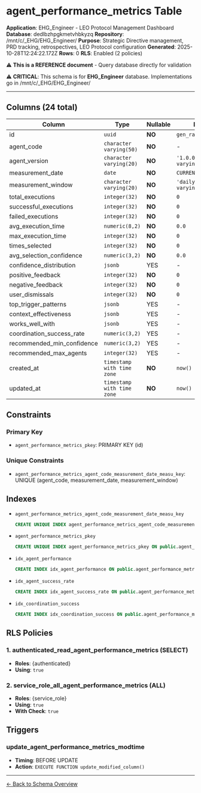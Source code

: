 # agent_performance_metrics Table

**Application**: EHG_Engineer - LEO Protocol Management Dashboard
**Database**: dedlbzhpgkmetvhbkyzq
**Repository**: /mnt/c/_EHG/EHG_Engineer/
**Purpose**: Strategic Directive management, PRD tracking, retrospectives, LEO Protocol configuration
**Generated**: 2025-10-28T12:24:22.172Z
**Rows**: 0
**RLS**: Enabled (2 policies)

⚠️ **This is a REFERENCE document** - Query database directly for validation

⚠️ **CRITICAL**: This schema is for **EHG_Engineer** database. Implementations go in /mnt/c/_EHG/EHG_Engineer/

---

## Columns (24 total)

| Column | Type | Nullable | Default | Description |
|--------|------|----------|---------|-------------|
| id | `uuid` | **NO** | `gen_random_uuid()` | - |
| agent_code | `character varying(50)` | **NO** | - | - |
| agent_version | `character varying(20)` | **NO** | `'1.0.0'::character varying` | - |
| measurement_date | `date` | **NO** | `CURRENT_DATE` | - |
| measurement_window | `character varying(20)` | **NO** | `'daily'::character varying` | - |
| total_executions | `integer(32)` | **NO** | `0` | - |
| successful_executions | `integer(32)` | **NO** | `0` | - |
| failed_executions | `integer(32)` | **NO** | `0` | - |
| avg_execution_time | `numeric(8,2)` | **NO** | `0.0` | - |
| max_execution_time | `integer(32)` | **NO** | `0` | - |
| times_selected | `integer(32)` | **NO** | `0` | - |
| avg_selection_confidence | `numeric(3,2)` | **NO** | `0.0` | - |
| confidence_distribution | `jsonb` | YES | - | - |
| positive_feedback | `integer(32)` | **NO** | `0` | - |
| negative_feedback | `integer(32)` | **NO** | `0` | - |
| user_dismissals | `integer(32)` | **NO** | `0` | - |
| top_trigger_patterns | `jsonb` | YES | - | - |
| context_effectiveness | `jsonb` | YES | - | - |
| works_well_with | `jsonb` | YES | - | - |
| coordination_success_rate | `numeric(3,2)` | YES | - | - |
| recommended_min_confidence | `numeric(3,2)` | YES | - | - |
| recommended_max_agents | `integer(32)` | YES | - | - |
| created_at | `timestamp with time zone` | **NO** | `now()` | - |
| updated_at | `timestamp with time zone` | **NO** | `now()` | - |

## Constraints

### Primary Key
- `agent_performance_metrics_pkey`: PRIMARY KEY (id)

### Unique Constraints
- `agent_performance_metrics_agent_code_measurement_date_measu_key`: UNIQUE (agent_code, measurement_date, measurement_window)

## Indexes

- `agent_performance_metrics_agent_code_measurement_date_measu_key`
  ```sql
  CREATE UNIQUE INDEX agent_performance_metrics_agent_code_measurement_date_measu_key ON public.agent_performance_metrics USING btree (agent_code, measurement_date, measurement_window)
  ```
- `agent_performance_metrics_pkey`
  ```sql
  CREATE UNIQUE INDEX agent_performance_metrics_pkey ON public.agent_performance_metrics USING btree (id)
  ```
- `idx_agent_performance`
  ```sql
  CREATE INDEX idx_agent_performance ON public.agent_performance_metrics USING btree (agent_code, measurement_date DESC)
  ```
- `idx_agent_success_rate`
  ```sql
  CREATE INDEX idx_agent_success_rate ON public.agent_performance_metrics USING btree (successful_executions DESC, total_executions DESC)
  ```
- `idx_coordination_success`
  ```sql
  CREATE INDEX idx_coordination_success ON public.agent_performance_metrics USING btree (coordination_success_rate DESC)
  ```

## RLS Policies

### 1. authenticated_read_agent_performance_metrics (SELECT)

- **Roles**: {authenticated}
- **Using**: `true`

### 2. service_role_all_agent_performance_metrics (ALL)

- **Roles**: {service_role}
- **Using**: `true`
- **With Check**: `true`

## Triggers

### update_agent_performance_metrics_modtime

- **Timing**: BEFORE UPDATE
- **Action**: `EXECUTE FUNCTION update_modified_column()`

---

[← Back to Schema Overview](../database-schema-overview.md)
